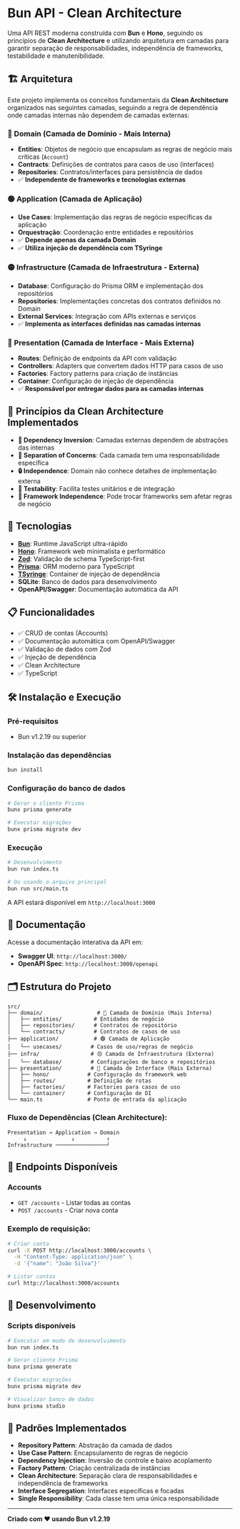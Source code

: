 # Bun API - Clean Architecture

Uma API REST moderna construída com **Bun** e **Hono**, seguindo os princípios de **Clean Architecture** e utilizando arquitetura em camadas para garantir separação de responsabilidades, independência de frameworks, testabilidade e manutenibilidade.

## 🏗️ Arquitetura

Este projeto implementa os conceitos fundamentais da **Clean Architecture** organizados nas seguintes camadas, seguindo a regra de dependência onde camadas internas não dependem de camadas externas:

### **🔵 Domain (Camada de Domínio - Mais Interna)**

- **Entities**: Objetos de negócio que encapsulam as regras de negócio mais críticas (`Account`)
- **Contracts**: Definições de contratos para casos de uso (interfaces)
- **Repositories**: Contratos/interfaces para persistência de dados
- ✅ **Independente de frameworks e tecnologias externas**

### **🟢 Application (Camada de Aplicação)**

- **Use Cases**: Implementação das regras de negócio específicas da aplicação
- **Orquestração**: Coordenação entre entidades e repositórios
- ✅ **Depende apenas da camada Domain**
- ✅ **Utiliza injeção de dependência com TSyringe**

### **🟡 Infrastructure (Camada de Infraestrutura - Externa)**

- **Database**: Configuração do Prisma ORM e implementação dos repositórios
- **Repositories**: Implementações concretas dos contratos definidos no Domain
- **External Services**: Integração com APIs externas e serviços
- ✅ **Implementa as interfaces definidas nas camadas internas**

### **🔴 Presentation (Camada de Interface - Mais Externa)**

- **Routes**: Definição de endpoints da API com validação
- **Controllers**: Adapters que convertem dados HTTP para casos de uso
- **Factories**: Factory patterns para criação de instâncias
- **Container**: Configuração de injeção de dependência
- ✅ **Responsável por entregar dados para as camadas internas**

## 🎯 Princípios da Clean Architecture Implementados

- **🔄 Dependency Inversion**: Camadas externas dependem de abstrações das internas
- **🧩 Separation of Concerns**: Cada camada tem uma responsabilidade específica
- **🔒 Independence**: Domain não conhece detalhes de implementação externa
- **🧪 Testability**: Facilita testes unitários e de integração
- **🔧 Framework Independence**: Pode trocar frameworks sem afetar regras de negócio

## 🚀 Tecnologias

- **[Bun](https://bun.sh/)**: Runtime JavaScript ultra-rápido
- **[Hono](https://hono.dev/)**: Framework web minimalista e performático
- **[Zod](https://zod.dev/)**: Validação de schema TypeScript-first
- **[Prisma](https://www.prisma.io/)**: ORM moderno para TypeScript
- **[TSyringe](https://github.com/microsoft/tsyringe)**: Container de injeção de dependência
- **SQLite**: Banco de dados para desenvolvimento
- **OpenAPI/Swagger**: Documentação automática da API

## 📋 Funcionalidades

- ✅ CRUD de contas (Accounts)
- ✅ Documentação automática com OpenAPI/Swagger
- ✅ Validação de dados com Zod
- ✅ Injeção de dependência
- ✅ Clean Architecture
- ✅ TypeScript

## 🛠️ Instalação e Execução

### Pré-requisitos

- Bun v1.2.19 ou superior

### Instalação das dependências

```bash
bun install
```

### Configuração do banco de dados

```bash
# Gerar o cliente Prisma
bunx prisma generate

# Executar migrações
bunx prisma migrate dev
```

### Execução

```bash
# Desenvolvimento
bun run index.ts

# Ou usando o arquivo principal
bun run src/main.ts
```

A API estará disponível em `http://localhost:3000`

## 📖 Documentação

Acesse a documentação interativa da API em:

- **Swagger UI**: `http://localhost:3000/`
- **OpenAPI Spec**: `http://localhost:3000/openapi`

## 🗂️ Estrutura do Projeto

```
src/
├── domain/                 # 🔵 Camada de Domínio (Mais Interna)
│   ├── entities/          # Entidades de negócio
│   ├── repositories/      # Contratos de repositório
│   └── contracts/         # Contratos de casos de uso
├── application/           # 🟢 Camada de Aplicação
│   └── usecases/         # Casos de uso/regras de negócio
├── infra/                # 🟡 Camada de Infraestrutura (Externa)
│   └── database/         # Configurações de banco e repositórios
├── presentation/         # 🔴 Camada de Interface (Mais Externa)
│   ├── hono/            # Configuração do framework web
│   ├── routes/          # Definição de rotas
│   ├── factories/       # Factories para casos de uso
│   └── container/       # Configuração de DI
└── main.ts              # Ponto de entrada da aplicação
```

### **Fluxo de Dependências (Clean Architecture):**

```
Presentation → Application → Domain
     ↓              ↓          ↑
Infrastructure ────────────────┘
```

## 🔄 Endpoints Disponíveis

### Accounts

- `GET /accounts` - Listar todas as contas
- `POST /accounts` - Criar nova conta

### Exemplo de requisição:

```bash
# Criar conta
curl -X POST http://localhost:3000/accounts \
  -H "Content-Type: application/json" \
  -d '{"name": "João Silva"}'

# Listar contas
curl http://localhost:3000/accounts
```

## 🧪 Desenvolvimento

### Scripts disponíveis

```bash
# Executar em modo de desenvolvimento
bun run index.ts

# Gerar cliente Prisma
bunx prisma generate

# Executar migrações
bunx prisma migrate dev

# Visualizar banco de dados
bunx prisma studio
```

## 📝 Padrões Implementados

- **Repository Pattern**: Abstração da camada de dados
- **Use Case Pattern**: Encapsulamento de regras de negócio
- **Dependency Injection**: Inversão de controle e baixo acoplamento
- **Factory Pattern**: Criação centralizada de instâncias
- **Clean Architecture**: Separação clara de responsabilidades e independência de frameworks
- **Interface Segregation**: Interfaces específicas e focadas
- **Single Responsibility**: Cada classe tem uma única responsabilidade

---

**Criado com ❤️ usando Bun v1.2.19**
